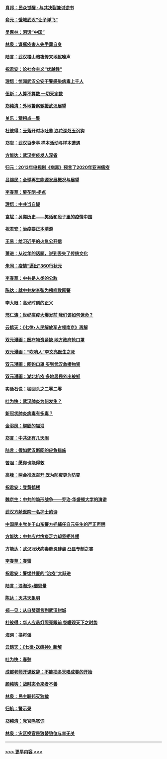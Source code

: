 #### [肖邦：民众觉醒 · 与共决裂兼讨逆书](../pages/nsc993/n11898435.md?t=02271402) 
#### [俞元：饿城武汉“让子弹飞”](../pages/nsc993/n11898344.md?t=02271402) 
#### [吴惠林：闲话“中国”](../pages/nsc993/n11898182.md?t=02271402) 
#### [林泉：谋瘟疫害人失手葬自身](../pages/nsc993/n11897892.md?t=02271402) 
#### [陆言：武汉楼山暗夜传来地狱嚎声](../pages/nsc993/n11897033.md?t=02271402) 
#### [祝君安：论社会主义“优越性”](../pages/nsc993/n11897005.md?t=02271402) 
#### [理悟：惊闻武汉公安干警感染病毒上千人](../pages/nsc993/n11896947.md?t=02271402) 
#### [伍新：人算不算数 一切天定数](../pages/nsc993/n11893372.md?t=02271402) 
#### [郑纯清：外地警察驰援武汉展望](../pages/nsc993/n11893115.md?t=02271402) 
#### [关乐：猜拐点一瞥](../pages/nsc993/n11893020.md?t=02271402) 
#### [杜彼得：云落开时冰吐鉴 浪花深处玉沉钩](../pages/nsc993/n11892107.md?t=02271402) 
#### [郑岩：武汉百步亭 样本活动与样本遭遇](../pages/nsc993/n11892310.md?t=02271402) 
#### [方能达：武汉疠疫发人深省](../pages/nsc993/n11891376.md?t=02271402) 
#### [归元：2013年电视剧《病毒》预言了2020年亚洲瘟疫](../pages/nsc993/n11891126.md?t=02271402) 
#### [吕锡民：全球再生能源发展概况与展望](../pages/nsc993/n11890613.md?t=02271402) 
#### [李春草：醉花阴·拐点](../pages/nsc993/n11890567.md?t=02271402) 
#### [理悟：中共当自毙](../pages/nsc993/n11890559.md?t=02271402) 
#### [袁斌：另类历史——笑话和段子里的疫情中国](../pages/nsc993/n11889243.md?t=02271402) 
#### [祝君安：治疫要正本清源](../pages/nsc993/n11889085.md?t=02271402) 
#### [王易：给习近平的火急公开信](../pages/nsc993/n11888225.md?t=02271402) 
#### [萧进：从过年的话题，说到丢失了传统文化](../pages/nsc993/n11887732.md?t=02271402) 
#### [朱同：疫情“逼出”360行状元](../pages/nsc993/n11887678.md?t=02271402) 
#### [李春草：中共是人类的公敌](../pages/nsc993/n11887656.md?t=02271402) 
#### [陈达：就中共树李弦为榜样致网警](../pages/nsc993/n11887625.md?t=02271402) 
#### [李大眼：高光时刻的正义](../pages/nsc993/n11887585.md?t=02271402) 
#### [邢仁涛：世纪瘟疫大爆发前 我们该如何保命？](../pages/nsc993/n11887535.md?t=02271402) 
#### [云鹤天：《七律▪人民解放军占领南京》再解](../pages/nsc993/n11887524.md?t=02271402) 
#### [双元漫画：医疗物资紧缺 地方政府抢口罩](../pages/nsc993/n11884744.md?t=02271402) 
#### [双元漫画：“吹哨人”李文亮医生之死](../pages/nsc993/n11884705.md?t=02271402) 
#### [双元漫画：网购口罩 买到武汉救援物资](../pages/nsc993/n11884670.md?t=02271402) 
#### [双元漫画：湖北抗疫 多地居民外出被抓](../pages/nsc993/n11884643.md?t=02271402) 
#### [实话石说：猛回头之二零二零](../pages/nsc993/n11883968.md?t=02271402) 
#### [吐为快：武汉肺炎为何发生？](../pages/nsc993/n11882180.md?t=02271402) 
#### [新冠状肺炎病毒有多毒？](../pages/nsc993/n11881790.md?t=02271402) 
#### [金浴凤：绑匪的猫泪](../pages/nsc993/n11880664.md?t=02271402) 
#### [郑言：中共还有几天闹](../pages/nsc993/n11880645.md?t=02271402) 
#### [陆言：假如武汉断网的应急措施](../pages/nsc993/n11880619.md?t=02271402) 
#### [苦胆：愿你也能得救](../pages/nsc993/n11880601.md?t=02271402) 
#### [高峰：两会推迟召开  既为防疫更为防变](../pages/nsc993/n11879977.md?t=02271402) 
#### [祝君安：登黄鹤楼](../pages/nsc993/n11880583.md?t=02271402) 
#### [魏京生：中共的隐形战争——乔治‧华盛顿大学的演讲](../pages/nsc993/n11879765.md?t=02271402) 
#### [武汉方舱医院一名护士的诗](../pages/nsc993/n11878480.md?t=02271402) 
#### [中国民主党关于山东警方抓捕任自元先生的严正声明](../pages/nsc993/n11877506.md?t=02271402) 
#### [方能达：中共应付疠疫乏力却坚拒外援](../pages/nsc993/n11877497.md?t=02271402) 
#### [方能达：武汉冠状病毒肺炎肆虐 凸显专制之害](../pages/nsc993/n11877475.md?t=02271402) 
#### [李春草：春雷](../pages/nsc993/n11876287.md?t=02271402) 
#### [祝君安：警惕共匪的“治疫”大跃进](../pages/nsc993/n11876084.md?t=02271402) 
#### [陆言：浪淘沙•细思量](../pages/nsc993/n11876071.md?t=02271402) 
#### [陈达：灭共天象明](../pages/nsc993/n11876063.md?t=02271402) 
#### [郑一见：从自焚谎言到武汉封城](../pages/nsc993/n11875621.md?t=02271402) 
#### [杜彼得：华人应悬灯照亮跟前 卷幔观天下之时势](../pages/nsc993/n11874822.md?t=02271402) 
#### [海网：换将谣](../pages/nsc993/n11873712.md?t=02271402) 
#### [云鹤天：《七律▪送瘟神》新解](../pages/nsc993/n11873598.md?t=02271402) 
#### [吐为快：春愁](../pages/nsc993/n11872801.md?t=02271402) 
#### [成都老师开课致辞：不能把冬天唱成春的开始](../pages/nsc993/n11872653.md?t=02271402) 
#### [颜纯钩：战时态令来者不善](../pages/nsc993/n11872011.md?t=02271402) 
#### [林泉：民主联邦灭独裁](../pages/nsc993/n11870998.md?t=02271402) 
#### [归航：警示录](../pages/nsc993/n11870963.md?t=02271402) 
#### [郑纯清：党官鸣冤词](../pages/nsc993/n11870938.md?t=02271402) 
#### [林泉：灾区换官是狼替狼位与羊无关](../pages/nsc993/n11870896.md?t=02271402) 

----
#### [ >>> 更早内容 <<< ](../indexes/nsc993-earlier.md)
